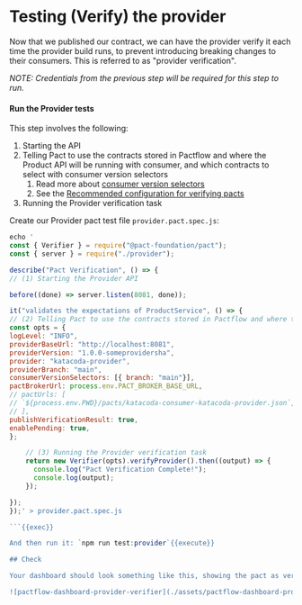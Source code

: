 # Testing (Verify) the provider

Now that we published our contract, we can have the provider verify it each time the provider build runs, to prevent introducing breaking changes to their consumers. This is referred to as "provider verification".

_NOTE: Credentials from the previous step will be required for this step to run._

#### Run the Provider tests

This step involves the following:

1. Starting the API
2. Telling Pact to use the contracts stored in Pactflow and where the Product API will be running with consumer, and which contracts to select with consumer version selectors
   1. Read more about [consumer version selectors](https://docs.pact.io/pact_broker/advanced_topics/consumer_version_selectors)
   2. See the [Recommended configuration for verifying pacts
      ](https://docs.pact.io/provider/recommended_configuration)
3. Running the Provider verification task

Create our Provider pact test file `provider.pact.spec.js`:

```js
echo '
const { Verifier } = require("@pact-foundation/pact");
const { server } = require("./provider");

describe("Pact Verification", () => {
// (1) Starting the Provider API

before((done) => server.listen(8081, done));

it("validates the expectations of ProductService", () => {
// (2) Telling Pact to use the contracts stored in Pactflow and where the Product API will be running
const opts = {
logLevel: "INFO",
providerBaseUrl: "http://localhost:8081",
providerVersion: "1.0.0-someprovidersha",
provider: "katacoda-provider",
providerBranch: "main",
consumerVersionSelectors: [{ branch: "main"}],
pactBrokerUrl: process.env.PACT_BROKER_BASE_URL,
// pactUrls: [
// `${process.env.PWD}/pacts/katacoda-consumer-katacoda-provider.json`,
// ],
publishVerificationResult: true,
enablePending: true,
};

    // (3) Running the Provider verification task
    return new Verifier(opts).verifyProvider().then((output) => {
      console.log("Pact Verification Complete!");
      console.log(output);
    });

});
});' > provider.pact.spec.js

```{{exec}}

And then run it: `npm run test:provider`{{execute}}

## Check

Your dashboard should look something like this, showing the pact as verified.

![pactflow-dashboard-provider-verifier](./assets/pactflow-dashboard-provider-verified-prod.png)

